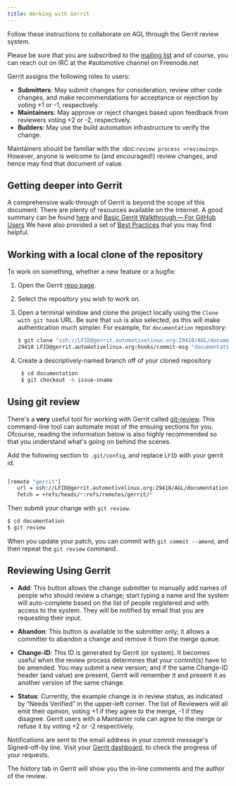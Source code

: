 ```yaml
---
title: Working with Gerrit
---
```


Follow these instructions to collaborate on AGL through the Gerrit review system.

Please be sure that you are subscribed to the [mailing list](https://lists.automotivelinux.org/g/agl-dev-community) and of course, you can reach out on IRC at the #automotive channel on Freenode.net

Gerrit assigns the following roles to users:

-  **Submitters**: May submit changes for consideration, review other
   code changes, and make recommendations for acceptance or rejection by
   voting +1 or -1, respectively.
-  **Maintainers**: May approve or reject changes based upon feedback
   from reviewers voting +2 or -2, respectively.
-  **Builders**: May use the build automation infrastructure to verify the change.

Maintainers should be familiar with the :doc:`review process <reviewing>`. However, anyone is welcome to (and encouraged!) review changes, and hence may find that document of value.

## Getting deeper into Gerrit

A comprehensive walk-through of Gerrit is beyond the scope of this
document. There are plenty of resources available on the Internet. A
good summary can be found [here](https://www.mediawiki.org/wiki/Gerrit/Tutorial) and [Basic Gerrit Walkthrough — For GitHub Users](https://gerrit-review.googlesource.com/Documentation/intro-gerrit-walkthrough-github.html) We have also provided a set of [Best Practices](fix-me) that you may find helpful.

## Working with a local clone of the repository

To work on something, whether a new feature or a bugfix:

1. Open the Gerrit [repo page](https://gerrit.automotivelinux.org/gerrit/admin/repos/).

2. Select the repository you wish to work on.

3. Open a terminal window and clone the project locally using the
   ``Clone with git hook`` URL. Be sure that ``ssh`` is also selected,
   as this will make authentication much simpler. For example, for `documentation` repository:

    ```sh
    $ git clone "ssh://LFID@gerrit.automotivelinux.org:29418/AGL/documentation" && scp -p -P
    29418 LFID@gerrit.automotivelinux.org:hooks/commit-msg "documentation/.git/hooks/"
    ```

4. Create a descriptively-named branch off of your cloned repository

    ```sh
     $ cd documentation
     $ git checkout -b issue-nname
    ```

## Using git review

There's a **very** useful tool for working with Gerrit called [git-review](https://www.mediawiki.org/wiki/Gerrit/git-review). This command-line tool can automate most of the ensuing sections for you. Ofcourse, reading the information below is also highly recommended so that you understand what's going on behind the scenes.

Add the following section to ``.git/config``, and replace ``LFID``
with your gerrit id.

```sh

[remote "gerrit"]
   url = ssh://LFID@gerrit.automotivelinux.org:29418/AGL/documentation.git
   fetch = +refs/heads/*:refs/remotes/gerrit/*
```

Then submit your change with ``git review``.

```sh
$ cd documentation
$ git review
```

When you update your patch, you can commit with ``git commit --amend``,
and then repeat the ``git review`` command.


## Reviewing Using Gerrit

-  **Add**: This button allows the change submitter to manually add
   names of people who should review a change; start typing a name and
   the system will auto-complete based on the list of people registered
   and with access to the system. They will be notified by email that
   you are requesting their input.

-  **Abandon**: This button is available to the submitter only; it
   allows a committer to abandon a change and remove it from the merge
   queue.

-  **Change-ID**: This ID is generated by Gerrit (or system). It becomes
   useful when the review process determines that your commit(s) have to
   be amended. You may submit a new version; and if the same Change-ID
   header (and value) are present, Gerrit will remember it and present
   it as another version of the same change.

-  **Status**: Currently, the example change is in review status, as
   indicated by “Needs Verified” in the upper-left corner. The list of
   Reviewers will all emit their opinion, voting +1 if they agree to the
   merge, -1 if they disagree. Gerrit users with a Maintainer role can
   agree to the merge or refuse it by voting +2 or -2 respectively.

Notifications are sent to the email address in your commit message's Signed-off-by line. Visit your [Gerrit dashboard](https://gerrit.automotivelinux.org/gerrit/dashboard/self), to check the progress of your requests.

The history tab in Gerrit will show you the in-line comments and the author of the review.
